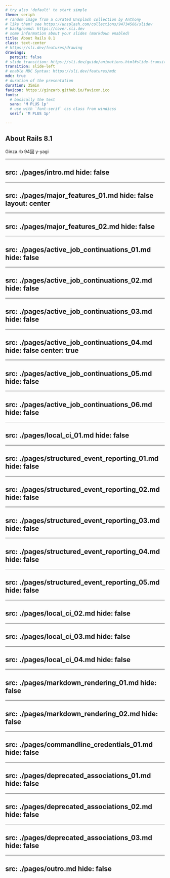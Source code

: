 ```yaml
---
# try also 'default' to start simple
theme: seriph
# random image from a curated Unsplash collection by Anthony
# like them? see https://unsplash.com/collections/94734566/slidev
# background: https://cover.sli.dev
# some information about your slides (markdown enabled)
title: About Rails 8.1
class: text-center
# https://sli.dev/features/drawing
drawings:
  persist: false
# slide transition: https://sli.dev/guide/animations.html#slide-transitions
transition: slide-left
# enable MDC Syntax: https://sli.dev/features/mdc
mdc: true
# duration of the presentation
duration: 35min
favicon: https://ginzarb.github.io/favicon.ico
fonts:
  # basically the text
  sans: 'M PLUS 1p'
  # use with `font-serif` css class from windicss
  serif: 'M PLUS 1p'

---
```

## About Rails 8.1

Ginza.rb 94回
y-yagi

---
src: ./pages/intro.md
hide: false
---

---
src: ./pages/major_features_01.md
hide: false
layout: center
---

---
src: ./pages/major_features_02.md
hide: false
---

---
src: ./pages/active_job_continuations_01.md
hide: false
---

---
src: ./pages/active_job_continuations_02.md
hide: false
---

---
src: ./pages/active_job_continuations_03.md
hide: false
---

---
src: ./pages/active_job_continuations_04.md
hide: false
center: true
---

---
src: ./pages/active_job_continuations_05.md
hide: false
---

---
src: ./pages/active_job_continuations_06.md
hide: false
---

---
src: ./pages/local_ci_01.md
hide: false
---

---
src: ./pages/structured_event_reporting_01.md
hide: false
---

---
src: ./pages/structured_event_reporting_02.md
hide: false
---

---
src: ./pages/structured_event_reporting_03.md
hide: false
---

---
src: ./pages/structured_event_reporting_04.md
hide: false
---

---
src: ./pages/structured_event_reporting_05.md
hide: false
---

---
src: ./pages/local_ci_02.md
hide: false
---

---
src: ./pages/local_ci_03.md
hide: false
---

---
src: ./pages/local_ci_04.md
hide: false
---

---
src: ./pages/markdown_rendering_01.md
hide: false
---

---
src: ./pages/markdown_rendering_02.md
hide: false
---

---
src: ./pages/commandline_credentials_01.md
hide: false
---

---
src: ./pages/deprecated_associations_01.md
hide: false
---

---
src: ./pages/deprecated_associations_02.md
hide: false
---

---
src: ./pages/deprecated_associations_03.md
hide: false
---

---
src: ./pages/outro.md
hide: false
---
